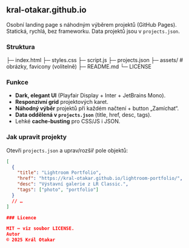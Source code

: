 ## kral-otakar.github.io

Osobní landing page s náhodným výběrem projektů (GitHub Pages).  
Statická, rychlá, bez frameworku. Data projektů jsou v `projects.json`.

### Struktura

├─ index.html
├─ styles.css
├─ script.js
├─ projects.json
├─ assets/ # obrázky, favicony (volitelně)
├─ README.md
└─ LICENSE


### Funkce

- **Dark, elegant UI** (Playfair Display + Inter + JetBrains Mono).
- **Responzivní grid** projektových karet.
- **Náhodný výběr** projektů při každém načtení + button „Zamíchat“.
- **Data oddělená v `projects.json`** (title, href, desc, tags).
- Lehké **cache-busting** pro CSS/JS i JSON.

### Jak upravit projekty

Otevři `projects.json` a uprav/rozšiř pole objektů:

```json
[
  {
    "title": "Lightroom Portfolio",
    "href": "https://kral-otakar.github.io/lightroom-portfolio/",
    "desc": "Výstavní galerie z LR Classic.",
    "tags": ["photo", "portfolio"]
  }
  // …
]

### Licence

MIT – viz soubor LICENSE.
Autor
© 2025 Král Otakar
